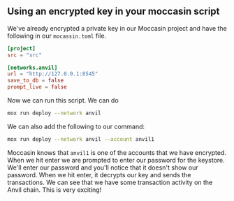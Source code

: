 ## Using an encrypted key in your moccasin script

We've already encrypted a private key in our Moccasin project and have the following in our `mocassin.toml` file.

```toml
[project]
src = "src"

[networks.anvil]
url = "http://127.0.0.1:8545"
save_to_db = false
prompt_live = false
```

Now we can run this script. We can do

```bash
mox run deploy --network anvil
```

We can also add the following to our command:

```bash
mox run deploy --network anvil --account anvil1
```

Moccasin knows that `anvil1` is one of the accounts that we have encrypted. When we hit enter we are prompted to enter our password for the keystore. We'll enter our password and you'll notice that it doesn't show our password. When we hit enter, it decrypts our key and sends the transactions. We can see that we have some transaction activity on the Anvil chain.  This is very exciting! 
